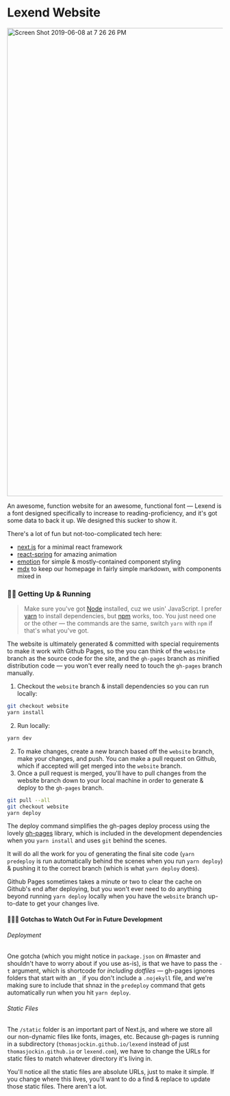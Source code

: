 # Lexend Website

<img width="1093" alt="Screen Shot 2019-06-08 at 7 26 26 PM" src="https://user-images.githubusercontent.com/25366/59153730-83bfec80-8a2f-11e9-8c25-a188c906e3ed.png">

An awesome, function website for an awesome, functional font — Lexend is a font designed specifically to increase to reading-proficiency, and it's got some data to back it up. We designed this sucker to show it.

There's a lot of fun but not-too-complicated tech here:

- [next.js](https://nextjs.org) for a minimal react framework
- [react-spring](https://www.react-spring.io/) for amazing animation
- [emotion](https://emotion.sh/docs/introduction) for simple & mostly-contained component styling
- [mdx](https://mdxjs.com/) to keep our homepage in fairly simple markdown, with components mixed in

### 🏃‍♂️ Getting Up & Running

> Make sure you've got [Node](https://nodejs.org/en/) installed, cuz we usin' JavaScript. I prefer [yarn](https://yarnpkg.com/en/) to install dependencies, but [npm](https://www.npmjs.com/get-npm) works, too. You just need one or the other — the commands are the same, switch `yarn` with `npm` if that's what you've got.

The website is ultimately generated & committed with special requirements to make it work with Github Pages, so the you can think of the `website` branch as the source code for the site, and the `gh-pages` branch as minified distribution code — you won't ever really need to touch the `gh-pages` branch manually.

1. Checkout the `website` branch & install dependencies so you can run locally:

```bash
git checkout website
yarn install
```

2. Run locally:

```bash
yarn dev
```

2. To make changes, create a new branch based off the `website` branch, make your changes, and push. You can make a pull request on Github, which if accepted will get merged into the `website` branch.
3. Once a pull request is merged, you'll have to pull changes from the website branch down to your local machine in order to generate & deploy to the `gh-pages` branch.

```bash
git pull --all
git checkout website
yarn deploy
```

The deploy command simplifies the gh-pages deploy process using the lovely [gh-pages](https://github.com/tschaub/gh-pages) library, which is included in the development dependencies when you `yarn install` and uses `git` behind the scenes.

It will do all the work for you of generating the final site code (`yarn predeploy` is run automatically behind the scenes when you run `yarn deploy`) & pushing it to the correct branch (which is what `yarn deploy` does).

Github Pages sometimes takes a minute or two to clear the cache on Github's end after deploying, but you won't ever need to do anything beyond running `yarn deploy` locally when you have the `website` branch up-to-date to get your changes live.

#### 👨🏻‍🚒 Gotchas to Watch Out For in Future Development

###### Deployment

One gotcha (which you might notice in `package.json` on #master and shouldn't have to worry about if you use as-is), is that we have to pass the `-t` argument, which is shortcode for _including dotfiles_ — gh-pages ignores folders that start with an `_` if you don't include a `.nojekyll` file, and we're making sure to include that shnaz in the `predeploy` command that gets automatically run when you hit `yarn deploy`.

###### Static Files

The `/static` folder is an important part of Next.js, and where we store all our non-dynamic files like fonts, images, etc. Because gh-pages is running in a subdirectory (`thomasjockin.github.io/lexend` instead of just `thomasjockin.github.io` or `lexend.com`), we have to change the URLs for static files to match whatever directory it's living in.

You'll notice all the static files are absolute URLs, just to make it simple. If you change where this lives, you'll want to do a find & replace to update those static files. There aren't a lot.
